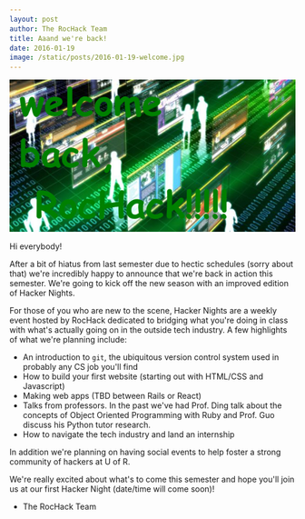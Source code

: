 ```yaml
---
layout: post
author: The RocHack Team
title: Aaand we're back!
date: 2016-01-19
image: /static/posts/2016-01-19-welcome.jpg
---
```


<div class="centerize">
    <img src="/static/posts/2016-01-19-welcome.jpg" />
</div>

Hi everybody!

After a bit of hiatus from last semester due to hectic schedules (sorry about
that) we're incredibly happy to announce that we're back in action this
semester. We're going to kick off the new season with an improved edition of
Hacker Nights.  

For those of you who are new to the scene, Hacker Nights are a weekly event
hosted by RocHack dedicated to bridging what you're doing in class with what's
actually going on in the outside tech industry. A few highlights of what we're
planning include:

* An introduction to `git`, the ubiquitous version control system used in
  probably any CS job you'll find
* How to build your first website (starting out with HTML/CSS and Javascript)
* Making web apps (TBD between Rails or React)
* Talks from professors. In the past we've had Prof. Ding talk about the
  concepts of Object Oriented Programming with Ruby and Prof. Guo discuss his
  Python tutor research.
* How to navigate the tech industry and land an internship

In addition we're planning on having social events to help foster a strong
community of hackers at U of R.

We're really excited about what's to come this semester and hope you'll join us
at our first Hacker Night (date/time will come soon)!<br />
- The RocHack Team

